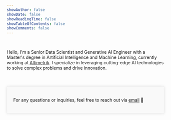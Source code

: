 ```yaml
---
showAuthor: false
showDate: false
showReadingTime: false
showTableOfContents: false
showComments: false
---
```


<!--
<br>
{{< alert "circle-info" >}}
I am actively looking for a postdoc position, ideally (i) starting between October 2024 and January 2025, and (ii) in a field related to biostatistics, medical/health statistics or public health. Do not hesitate to [contact me](/contact/) if you have an opening that meets these criteria.
{{< /alert >}}
-->

<br>

Hello, I'm a Senior Data Scientist and Generative AI Engineer with a Master's degree in Artificial Intelligence and Machine Learning, currently working at [Altimetrik](https://www.altimetrik.com/). I specialize in leveraging cutting-edge AI technologies to solve complex problems and drive innovation.

<br>

<!-- {{< button href="/about/" target="_self" >}} Learn more {{< /button >}} -->

<div style="max-width: 800px; margin: 20px auto; padding: 20px; border: 1px solid #EEE; background-color: #f9f9f9; box-shadow: 0px 0px 10px rgba(0, 0, 0, 0.1);">
  <p>For any questions or inquiries, feel free to reach out via <a href="xxx@yyy.com">email</a> 💌</p>
</div>

